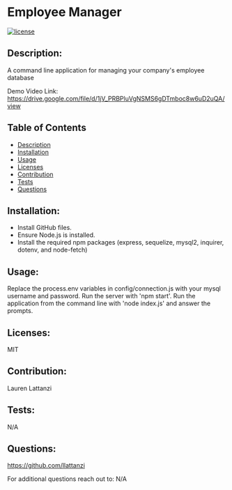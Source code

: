 # Employee Manager
  [![license](https://img.shields.io/badge/license-MIT-blue)](https://shields.io)

  ## Description:
  A command line application for managing your company's employee database

  Demo Video Link: https://drive.google.com/file/d/1jV_PRBPluVgNSMS6gDTmboc8w6uD2uQA/view

  ## Table of Contents
  - [Description](#description)
  - [Installation](#installation)
  - [Usage](#usage)
  - [Licenses](#licenses)
  - [Contribution](#contribution)
  - [Tests](#tests)
  - [Questions](#questions)

  ## Installation:
  - Install GitHub files. 
  - Ensure Node.js is installed. 
  - Install the required npm packages (express, sequelize, mysql2, inquirer, dotenv, and node-fetch)

  ## Usage:
  Replace the process.env variables in config/connection.js with your mysql username and password. Run the server with 'npm start'. Run the application from the command line with 'node index.js' and answer the prompts.

  ## Licenses:
  MIT

  ## Contribution:
  Lauren Lattanzi

  ## Tests:
  N/A

  ## Questions:
  https://github.com/llattanzi

  For additional questions reach out to: N/A
